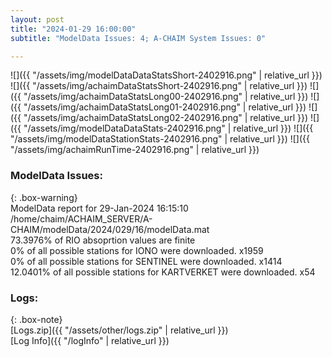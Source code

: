```yaml
---
layout: post
title: "2024-01-29 16:00:00"
subtitle: "ModelData Issues: 4; A-CHAIM System Issues: 0"

---
```


![]({{ "/assets/img/modelDataDataStatsShort-2402916.png" | relative_url }})
![]({{ "/assets/img/achaimDataStatsShort-2402916.png" | relative_url }})
![]({{ "/assets/img/achaimDataStatsLong00-2402916.png" | relative_url }})
![]({{ "/assets/img/achaimDataStatsLong01-2402916.png" | relative_url }})
![]({{ "/assets/img/achaimDataStatsLong02-2402916.png" | relative_url }})
![]({{ "/assets/img/modelDataDataStats-2402916.png" | relative_url }})
![]({{ "/assets/img/modelDataStationStats-2402916.png" | relative_url }})
![]({{ "/assets/img/achaimRunTime-2402916.png" | relative_url }})


### ModelData Issues:  
  
{: .box-warning}  
 ModelData report for 29-Jan-2024 16:15:10   
 /home/chaim/ACHAIM_SERVER/A-CHAIM/modelData/2024/029/16/modelData.mat   
 73.3976% of RIO absoprtion values are finite   
 0% of all possible stations for IONO were downloaded. x1959   
 0% of all possible stations for SENTINEL were downloaded. x1414   
 12.0401% of all possible stations for KARTVERKET were downloaded. x54   
  


### Logs:  
  
{: .box-note}  
[Logs.zip]({{ "/assets/other/logs.zip" | relative_url }})  
[Log Info]({{ "/logInfo" | relative_url }})  
